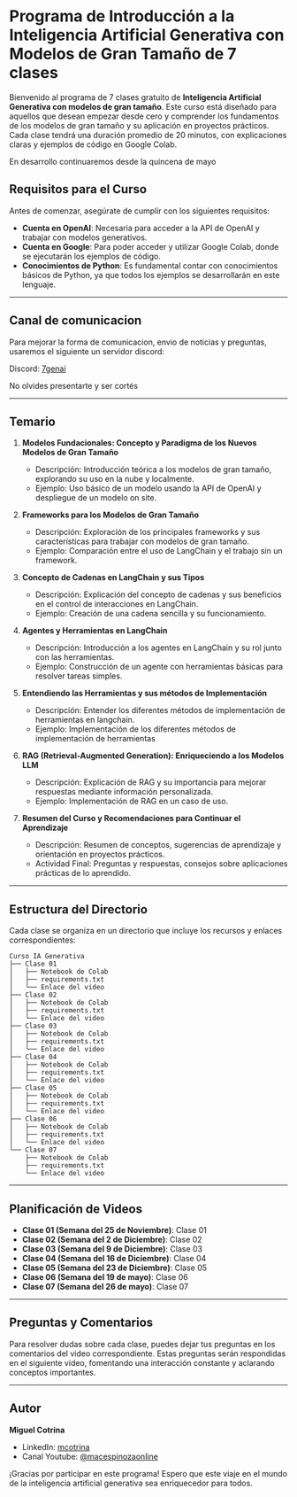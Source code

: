 # Programa de Introducción a la Inteligencia Artificial Generativa con Modelos de Gran Tamaño de 7 clases

Bienvenido al programa de 7 clases gratuito de **Inteligencia Artificial Generativa con modelos de gran tamaño**. Este curso está diseñado para aquellos que desean empezar desde cero y comprender los fundamentos de los modelos de gran tamaño y su aplicación en proyectos prácticos. Cada clase tendrá una duración promedio de 20 minutos, con explicaciones claras y ejemplos de código en Google Colab.

En desarrollo continuaremos desde la quincena de mayo

## Requisitos para el Curso

Antes de comenzar, asegúrate de cumplir con los siguientes requisitos:

- **Cuenta en OpenAI**: Necesaria para acceder a la API de OpenAI y trabajar con modelos generativos.
- **Cuenta en Google**: Para poder acceder y utilizar Google Colab, donde se ejecutarán los ejemplos de código.
- **Conocimientos de Python**: Es fundamental contar con conocimientos básicos de Python, ya que todos los ejemplos se desarrollarán en este lenguaje.

---

## Canal de comunicacion

Para mejorar la forma de comunicacion, envio de noticias y preguntas, usaremos el siguiente un servidor discord:

Discord: [7genai](https://discord.gg/tkVWJHgzgH) 

No olvides presentarte y ser cortés 

---

## Temario

1. **Modelos Fundacionales: Concepto y Paradigma de los Nuevos Modelos de Gran Tamaño**
   - Descripción: Introducción teórica a los modelos de gran tamaño, explorando su uso en la nube y localmente.
   - Ejemplo: Uso básico de un modelo usando la API de OpenAI y despliegue de un modelo on site.

2. **Frameworks para los Modelos de Gran Tamaño**
   - Descripción: Exploración de los principales frameworks y sus características para trabajar con modelos de gran tamaño.
   - Ejemplo: Comparación entre el uso de LangChain y el trabajo sin un framework.

3. **Concepto de Cadenas en LangChain y sus Tipos**
   - Descripción: Explicación del concepto de cadenas y sus beneficios en el control de interacciones en LangChain.
   - Ejemplo: Creación de una cadena sencilla y su funcionamiento.

4. **Agentes y Herramientas en LangChain**
   - Descripción: Introducción a los agentes en LangChain y su rol junto con las herramientas.
   - Ejemplo: Construcción de un agente con herramientas básicas para resolver tareas simples.

5. **Entendiendo las Herramientas y sus métodos de Implementación**
   - Descripción: Entender los diferentes métodos de implementación de herramientas en langchain.
   - Ejemplo: Implementación de los diferentes métodos de implementación de herramientas

6. **RAG (Retrieval-Augmented Generation): Enriqueciendo a los Modelos LLM**
   - Descripción: Explicación de RAG y su importancia para mejorar respuestas mediante información personalizada.
   - Ejemplo: Implementación de RAG en un caso de uso.

7. **Resumen del Curso y Recomendaciones para Continuar el Aprendizaje**
   - Descripción: Resumen de conceptos, sugerencias de aprendizaje y orientación en proyectos prácticos.
   - Actividad Final: Preguntas y respuestas, consejos sobre aplicaciones prácticas de lo aprendido.

---

## Estructura del Directorio

Cada clase se organiza en un directorio que incluye los recursos y enlaces correspondientes:

```
Curso IA Generativa
├── Clase 01
│   ├── Notebook de Colab
│   ├── requirements.txt
│   └── Enlace del video
├── Clase 02
│   ├── Notebook de Colab
│   ├── requirements.txt
│   └── Enlace del video
├── Clase 03
│   ├── Notebook de Colab
│   ├── requirements.txt
│   └── Enlace del video
├── Clase 04
│   ├── Notebook de Colab
│   ├── requirements.txt
│   └── Enlace del video
├── Clase 05
│   ├── Notebook de Colab
│   ├── requirements.txt
│   └── Enlace del video
├── Clase 06
│   ├── Notebook de Colab
│   ├── requirements.txt
│   └── Enlace del video
└── Clase 07
    ├── Notebook de Colab
    ├── requirements.txt
    └── Enlace del video
```

---

## Planificación de Videos

- **Clase 01 (Semana del 25 de Noviembre)**: Clase 01
- **Clase 02 (Semana del 2 de Diciembre)**: Clase 02
- **Clase 03 (Semana del 9 de Diciembre)**: Clase 03
- **Clase 04 (Semana del 16 de Diciembre)**: Clase 04
- **Clase 05 (Semana del 23 de Diciembre)**: Clase 05
- **Clase 06 (Semana del 19 de mayo)**: Clase 06
- **Clase 07 (Semana del 26 de mayo)**: Clase 07

---

## Preguntas y Comentarios

Para resolver dudas sobre cada clase, puedes dejar tus preguntas en los comentarios del video correspondiente. Estas preguntas serán respondidas en el siguiente video, fomentando una interacción constante y aclarando conceptos importantes.

---

## Autor

**Miguel Cotrina**

- LinkedIn: [mcotrina](https://www.linkedin.com/in/mcotrina/)
- Canal Youtube: [@macespinozaonline](https://www.youtube.com/@macespinozaonline)

¡Gracias por participar en este programa! Espero que este viaje en el mundo de la inteligencia artificial generativa sea enriquecedor para todos.
